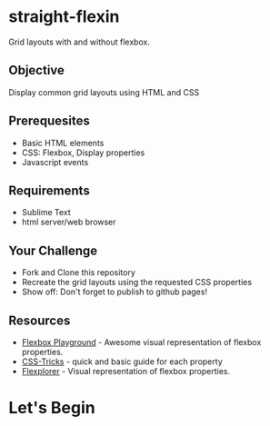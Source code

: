 # straight-flexin
Grid layouts with and without flexbox.

<h2>Objective</h2>
<p>Display common grid layouts using HTML and CSS</p>

<h2>Prerequesites</h2>
<ul>
  <li>Basic HTML elements</li>
  <li>CSS: Flexbox, Display properties</li>
  <li>Javascript events</li>
</ul>

<h2>Requirements</h2>
<ul>
  <li>Sublime Text</li>
  <li>html server/web browser</li>
</ul>

<h2>Your Challenge</h2>
<ul>
  <li>Fork and Clone this repository</li>
  <li>Recreate the grid layouts using the requested CSS properties</li>
  <li>Show off: Don't forget to publish to github pages!</li>
</ul>

<h2>Resources</h2>
<ul>
  <li><a href="https://demos.scotch.io/visual-guide-to-css3-flexbox-flexbox-playground/demos/">Flexbox Playground</a> - Awesome visual representation of flexbox properties.</li>
  <li><a href="https://css-tricks.com/snippets/css/a-guide-to-flexbox/">CSS-Tricks</a> - quick and basic guide for each property</li>
  <li><a href="http://bennettfeely.com/flexplorer/">Flexplorer</a> - Visual representation of flexbox properties.</li>
</ul>


<h1>Let's Begin</h1>
